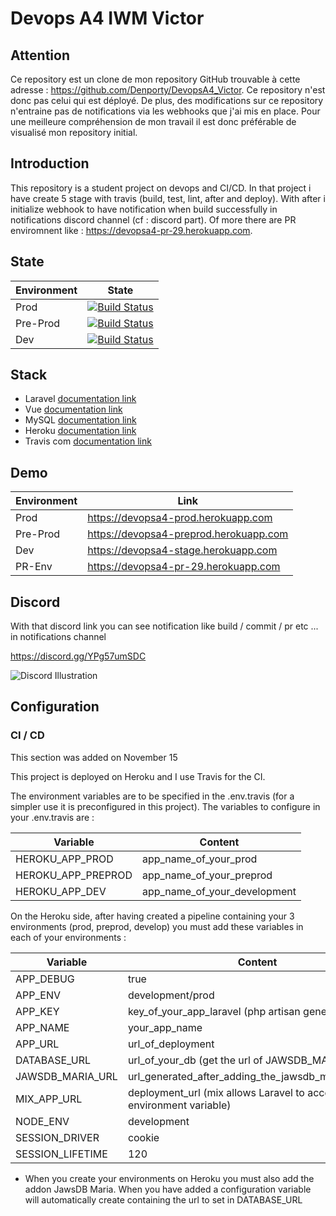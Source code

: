 # Devops A4 IWM Victor

## Attention

Ce repository est un clone de mon repository GitHub trouvable à cette adresse : https://github.com/Denporty/DevopsA4_Victor. Ce repository n'est donc pas celui qui est déployé. De plus, des modifications sur ce repository n'entraine pas de notifications via les webhooks que j'ai mis en place. Pour une meilleure compréhension de mon travail il est donc préférable de visualisé mon repository initial.

## Introduction

This repository is a student project on devops and CI/CD.
In that project i have create 5 stage with travis (build, test, lint, after and deploy).
With after i initialize webhook to have notification when build successfully in notifications discord channel (cf : discord part).
Of more there are PR enviromnent like : https://devopsa4-pr-29.herokuapp.com.

## State

| Environment | State |
| ------ | ----------- |
| Prod   | <a href="#"><img src="https://app.travis-ci.com/Denporty/DevopsA4_Victor.svg?branch=main" alt="Build Status"> |
| Pre-Prod | <a href="#"><img src="https://app.travis-ci.com/Denporty/DevopsA4_Victor.svg?branch=preprod" alt="Build Status"> |
| Dev    | <a href="#"><img src="https://app.travis-ci.com/Denporty/DevopsA4_Victor.svg?branch=develop" alt="Build Status"></a> |

## Stack

<ul>
    <li>Laravel <a href="https://laravel.com/docs/8.x">documentation link</a></li>
    <li>Vue <a href="https://vuejs.org/v2/guide/">documentation link</a></li>
    <li>MySQL <a href="https://dev.mysql.com/doc/">documentation link</a></li>
    <li>Heroku <a href="https://devcenter.heroku.com/">documentation link</a></li>
    <li>Travis com <a href="https://docs.travis-ci.com/">documentation link</a></li>
</ul>

## Demo

| Environment | Link |
| ------ | ----------- |
| Prod   | <a href="https://devopsa4-prod.herokuapp.com/">https://devopsa4-prod.herokuapp.com |
| Pre-Prod | <a href="https://devopsa4-preprod.herokuapp.com/">https://devopsa4-preprod.herokuapp.com |
| Dev    | <a href="https://devopsa4-stage.herokuapp.com/">https://devopsa4-stage.herokuapp.com |
| PR-Env    | <a href="https://devopsa4-pr-29.herokuapp.com/">https://devopsa4-pr-29.herokuapp.com |

## Discord

With that discord link you can see notification like build / commit / pr etc ... in notifications channel

https://discord.gg/YPg57umSDC

![Discord Illustration](https://i.ibb.co/hZR6cps/Capture-d-e-cran-2021-11-12-a-11-09-13.png)

## Configuration

### CI / CD
    
This section was added on November 15

This project is deployed on Heroku and I use Travis for the CI. 

The environment variables are to be specified in the .env.travis (for a simpler use it is preconfigured in this project). The variables to configure in your .env.travis are :

| Variable | Content |
| ------ | ----------- |
| HEROKU_APP_PROD   | app_name_of_your_prod |
| HEROKU_APP_PREPROD | app_name_of_your_preprod |
| HEROKU_APP_DEV    | app_name_of_your_development |

On the Heroku side, after having created a pipeline containing your 3 environments (prod, preprod, develop) you must add these variables in each of your environments :

| Variable | Content |
| ------ | ----------- |
| APP_DEBUG   | true |
| APP_ENV | development/prod |
| APP_KEY    | key_of_your_app_laravel (php artisan generate:key) |
| APP_NAME   | your_app_name |
| APP_URL | url_of_deployment |
| DATABASE_URL    | url_of_your_db (get the url of JAWSDB_MARIA_URL) |
| JAWSDB_MARIA_URL    | url_generated_after_adding_the_jawsdb_maria_addon* |
| MIX_APP_URL   | deployment_url (mix allows Laravel to access the environment variable) |
| NODE_ENV | development |
| SESSION_DRIVER    | cookie |
| SESSION_LIFETIME    | 120 |

* When you create your environments on Heroku you must also add the addon JawsDB Maria. When you have added a configuration variable will automatically create containing the url to set in DATABASE_URL

